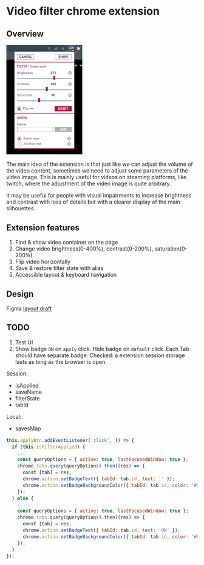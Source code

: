 # Video filter chrome extension

## Overview

<img alt="App appearance" src="./pic/pic01.png" width="200">

The main idea of the extension is that just like we can adjust the volume of the video content, sometimes we need to adjust some parameters of the video image. This is mainly useful for videos on steaming platforms, like twitch, where the adjustment of the video image is quite arbitrary.

It may be useful for people with visual impairments to increase brightness and contrast with loss of details but with a clearer display of the main silhouettes.

## Extension features

1. Find & show video container on the page
2. Change video brightness(0-400%), contrast(0-200%), saturation(0-200%)
3. Flip video horizontally
4. Save & restore filter state with alias
5. Accessible layout & keyboard navigation

## Design

Figma [layout draft](https://www.figma.com/file/hmcOOhND0LHUrJdOEFo8cz/Twitch-video-filter?t=FC0zW5v5bj7pRjJ2-6)

## TODO

1. Test UI
2. Show badge `ON` on `apply` click. Hide badge on `default` click. Each Tab should have separate badge.
   Checked: a extension session storage lasts as long as the browser is open.

Session:

- isApplied
- saveName
- filterState
- tabId

Local:

- savesMap

```js
this.applyBtn.addEventListener('click', () => {
  if (this.isFilterApplied) {
    ...
    const queryOptions = { active: true, lastFocusedWindow: true };
    chrome.tabs.query(queryOptions).then((res) => {
      const [tab] = res;
      chrome.action.setBadgeText({ tabId: tab.id, text: '' });
      chrome.action.setBadgeBackgroundColor({ tabId: tab.id, color: '#000' });
    });
  } else {
    ...
    const queryOptions = { active: true, lastFocusedWindow: true };
    chrome.tabs.query(queryOptions).then((res) => {
      const [tab] = res;
      chrome.action.setBadgeText({ tabId: tab.id, text: 'ON' });
      chrome.action.setBadgeBackgroundColor({ tabId: tab.id, color: '#000' });
    });
  }
});
```
